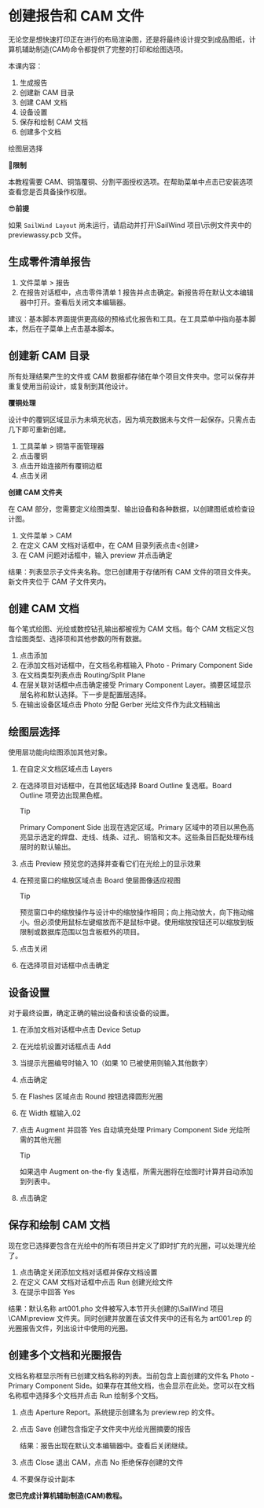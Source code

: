 # 创建报告和 CAM 文件

无论您是想快速打印正在进行的布局渲染图，还是将最终设计提交到成品图纸，计算机辅助制造(CAM)命令都提供了完整的打印和绘图选项。

本课内容：

1. 生成报告
2. 创建新 CAM 目录
3. 创建 CAM 文档
4. 设备设置
5. 保存和绘制 CAM 文档
6. 创建多个文档

绘图层选择

🙊**限制**

本教程需要 CAM、铜箔覆铜、分割平面授权选项。在帮助菜单中点击已安装选项查看您是否具备操作权限。

😎**前提**

如果 `SailWind Layout` 尚未运行，请启动并打开\SailWind 项目\示例文件夹中的 previewassy.pcb 文件。

## 生成零件清单报告

1. 文件菜单 > 报告
2. 在报告对话框中，点击零件清单 1 报告并点击确定。新报告将在默认文本编辑器中打开。查看后关闭文本编辑器。

建议：基本脚本界面提供更高级的预格式化报告和工具。在工具菜单中指向基本脚本，然后在子菜单上点击基本脚本。

## 创建新 CAM 目录

所有处理结果产生的文件或 CAM 数据都存储在单个项目文件夹中。您可以保存并重复使用当前设计，或复制到其他设计。

**覆铜处理**

设计中的覆铜区域显示为未填充状态，因为填充数据未与文件一起保存。只需点击几下即可重新创建。

1. 工具菜单 > 铜箔平面管理器
2. 点击覆铜
3. 点击开始连接所有覆铜边框
4. 点击关闭

**创建 CAM 文件夹**

在 CAM 部分，您需要定义绘图类型、输出设备和各种数据，以创建图纸或检查设计图。

1. 文件菜单 > CAM
2. 在定义 CAM 文档对话框中，在 CAM 目录列表点击<创建>
3. 在 CAM 问题对话框中，输入 preview 并点击确定

结果：列表显示子文件夹名称。您已创建用于存储所有 CAM 文件的项目文件夹。新文件夹位于 CAM 子文件夹内。

## 创建 CAM 文档

每个笔式绘图、光绘或数控钻孔输出都被视为 CAM 文档。每个 CAM 文档定义包含绘图类型、选择项和其他参数的所有数据。

1. 点击添加
2. 在添加文档对话框中，在文档名称框输入 Photo - Primary Component Side
3. 在文档类型列表点击 Routing/Split Plane
4. 在层关联对话框中点击确定接受 Primary Component Layer。摘要区域显示层名称和默认选择。下一步是配置层选择。
5. 在输出设备区域点击 Photo 分配 Gerber 光绘文件作为此文档输出

## 绘图层选择

使用层功能向绘图添加其他对象。

1. 在自定义文档区域点击 Layers
2. 在选择项目对话框中，在其他区域选择 Board Outline 复选框。Board Outline 项旁边出现黑色框。

   > [!TIP]
   > Primary Component Side 出现在选定区域。Primary 区域中的项目以黑色高亮显示选定的焊盘、走线、线条、过孔、铜箔和文本。这些条目匹配处理布线层时的默认输出。

3. 点击 Preview 预览您的选择并查看它们在光绘上的显示效果
4. 在预览窗口的缩放区域点击 Board 使层图像适应视图

   > [!TIP]
   > 预览窗口中的缩放操作与设计中的缩放操作相同；向上拖动放大，向下拖动缩小。但必须使用鼠标左键缩放而不是鼠标中键。使用缩放按钮还可以缩放到板限制或数据库范围以包含板框外的项目。

5. 点击关闭
6. 在选择项目对话框中点击确定

## 设备设置

对于最终设置，确定正确的输出设备和该设备的设置。

1. 在添加文档对话框中点击 Device Setup
2. 在光绘机设置对话框点击 Add
3. 当提示光圈编号时输入 10（如果 10 已被使用则输入其他数字）
4. 点击确定
5. 在 Flashes 区域点击 Round 按钮选择圆形光圈
6. 在 Width 框输入.02
7. 点击 Augment 并回答 Yes 自动填充处理 Primary Component Side 光绘所需的其他光圈

   > [!TIP]
   > 如果选中 Augment on-the-fly 复选框，所需光圈将在绘图时计算并自动添加到列表中。

8. 点击确定

## 保存和绘制 CAM 文档

现在您已选择要包含在光绘中的所有项目并定义了即时扩充的光圈，可以处理光绘了。

1. 点击确定关闭添加文档对话框并保存文档设置
2. 在定义 CAM 文档对话框中点击 Run 创建光绘文件
3. 在提示中回答 Yes

结果：默认名称 art001.pho 文件被写入本节开头创建的\SailWind 项目\CAM\preview 文件夹。同时创建并放置在该文件夹中的还有名为 art001.rep 的光圈报告文件，列出设计中使用的光圈。

## 创建多个文档和光圈报告

文档名称框显示所有已创建文档名称的列表。当前包含上面创建的文件名 Photo - Primary Component Side。如果存在其他文档，也会显示在此处。您可以在文档名称框中选择多个文档并点击 Run 绘制多个文档。

1. 点击 Aperture Report。系统提示创建名为 preview.rep 的文件。
2. 点击 Save 创建包含指定子文件夹中光绘光圈摘要的报告

   结果：报告出现在默认文本编辑器中。查看后关闭继续。

3. 点击 Close 退出 CAM，点击 No 拒绝保存创建的文件
4. 不要保存设计副本

**您已完成计算机辅助制造(CAM)教程。**